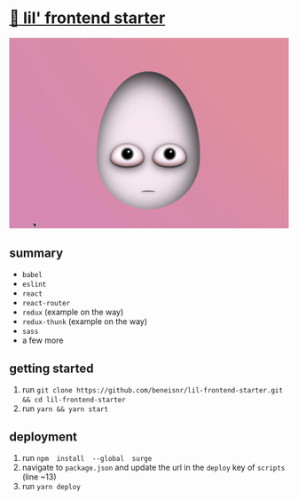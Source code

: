 #  [:egg: lil' frontend starter](https://lil-frontend-starter.surge.sh/)
![egg](demo.gif)
## summary
 - `babel`
 - `eslint`
 - `react`
 - `react-router`
 - `redux` (example on the way)
 - `redux-thunk` (example on the way)
 - `sass`
 - a few more

## getting started

 1. run `git clone https://github.com/beneisnr/lil-frontend-starter.git && cd lil-frontend-starter`
 2. run `yarn && yarn start`

## deployment
 1. run `npm  install  --global  surge`
 2. navigate to `package.json` and update the url in the `deploy` key of `scripts` (line ~13)
 3. run `yarn deploy`
